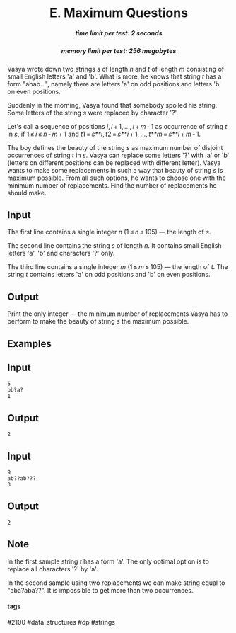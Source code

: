 <h1 style='text-align: center;'> E. Maximum Questions</h1>

<h5 style='text-align: center;'>time limit per test: 2 seconds</h5>
<h5 style='text-align: center;'>memory limit per test: 256 megabytes</h5>

Vasya wrote down two strings *s* of length *n* and *t* of length *m* consisting of small English letters 'a' and 'b'. What is more, he knows that string *t* has a form "abab...", namely there are letters 'a' on odd positions and letters 'b' on even positions.

Suddenly in the morning, Vasya found that somebody spoiled his string. Some letters of the string *s* were replaced by character '?'.

Let's call a sequence of positions *i*, *i* + 1, ..., *i* + *m* - 1 as occurrence of string *t* in *s*, if 1 ≤ *i* ≤ *n* - *m* + 1 and *t*1 = *s**i*, *t*2 = *s**i* + 1, ..., *t**m* = *s**i* + *m* - 1.

The boy defines the beauty of the string *s* as maximum number of disjoint occurrences of string *t* in *s*. Vasya can replace some letters '?' with 'a' or 'b' (letters on different positions can be replaced with different letter). Vasya wants to make some replacements in such a way that beauty of string *s* is maximum possible. From all such options, he wants to choose one with the minimum number of replacements. Find the number of replacements he should make.

## Input

The first line contains a single integer *n* (1 ≤ *n* ≤ 105) — the length of *s*.

The second line contains the string *s* of length *n*. It contains small English letters 'a', 'b' and characters '?' only.

The third line contains a single integer *m* (1 ≤ *m* ≤ 105) — the length of *t*. The string *t* contains letters 'a' on odd positions and 'b' on even positions.

## Output

Print the only integer — the minimum number of replacements Vasya has to perform to make the beauty of string *s* the maximum possible.

## Examples

## Input


```
5  
bb?a?  
1  

```
## Output


```
2  

```
## Input


```
9  
ab??ab???  
3  

```
## Output


```
2  

```
## Note

In the first sample string *t* has a form 'a'. The only optimal option is to replace all characters '?' by 'a'.

In the second sample using two replacements we can make string equal to "aba?aba??". It is impossible to get more than two occurrences.



#### tags 

#2100 #data_structures #dp #strings 
